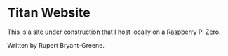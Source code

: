 # Titan Website #

This is a site under construction that I host locally on a Raspberry Pi Zero.

Written by Rupert Bryant-Greene.
